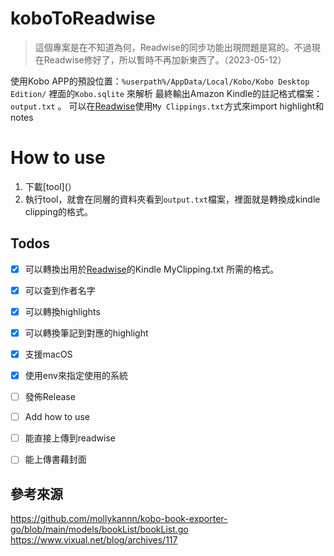 # koboToReadwise

> 這個專案是在不知道為何，Readwise的同步功能出現問題是寫的。不過現在Readwise修好了，所以暫時不再加新東西了。（2023-05-12）

 使用Kobo APP的預設位置：`%userpath%/AppData/Local/Kobo/Kobo Desktop Edition/` 裡面的`Kobo.sqlite` 來解析
 最終輸出Amazon Kindle的註記格式檔案：`output.txt` 。
 可以在[Readwise](https://readwise.io/welcome/sync)使用`My Clippings.txt`方式來import highlight和notes
 
# How to use
1. 下載[tool](）
2. 執行tool，就會在同層的資料夾看到`output.txt`檔案，裡面就是轉換成kindle clipping的格式。
## Todos
- [x] 可以轉換出用於[Readwise](https://readwise.io/welcome/sync)的Kindle MyClipping.txt 所需的格式。
- [x] 可以查到作者名字
- [x] 可以轉換highlights
- [x] 可以轉換筆記到對應的highlight
- [x] 支援macOS
- [x] 使用env來指定使用的系統
- [ ] 發佈Release
- [ ] Add how to use
- [ ] 能直接上傳到readwise
- [ ] 能上傳書藉封面


## 參考來源
https://github.com/mollykannn/kobo-book-exporter-go/blob/main/models/bookList/bookList.go
https://www.vixual.net/blog/archives/117
